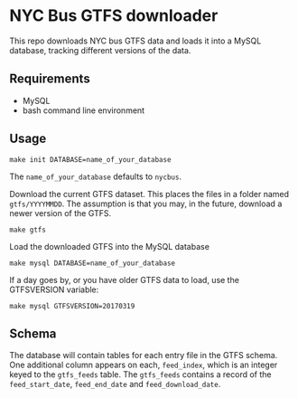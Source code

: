 # NYC Bus GTFS downloader

This repo downloads NYC bus GTFS data and loads it into a MySQL database, tracking different versions of the data.

## Requirements
* MySQL
* bash command line environment


## Usage
```
make init DATABASE=name_of_your_database
```

The `name_of_your_database` defaults to `nycbus`.

Download the current GTFS dataset. This places the files in a folder named `gtfs/YYYYMMDD`. The assumption is that you may, in the future, download a newer version of the GTFS.
```
make gtfs
```

Load the downloaded GTFS into the MySQL database
```
make mysql DATABASE=name_of_your_database
```

If a day goes by, or you have older GTFS data to load, use the GTFSVERSION variable:
```
make mysql GTFSVERSION=20170319
```

## Schema

The database will contain tables for each entry file in the GTFS schema. One additional column appears on each, `feed_index`, which is an integer keyed to the `gtfs_feeds` table. The `gtfs_feeds` contains a record of the `feed_start_date`, `feed_end_date` and `feed_download_date`.

